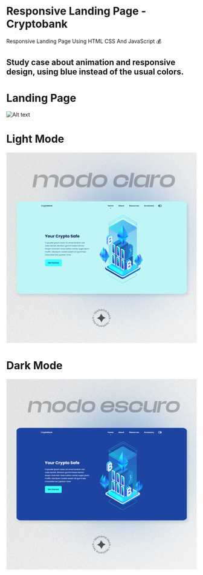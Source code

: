 # Responsive Landing Page - Cryptobank

Responsive Landing Page Using HTML CSS And JavaScript 💰 

## Study case about animation and responsive design, using blue instead of the usual colors.

# Landing Page
![Alt text](img/files/Crypto-Bank-Video.gif "Home")

# Light Mode
![Alt text](img/files/modoclaro.png "Home")

# Dark Mode
![Alt text](img/files/modoescuro.png "Home")